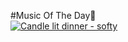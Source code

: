 #Music Of The Day🎵<br>
[![Candle lit dinner - softy](C:/Users/이소정/pictures/capture.jpg)](https://youtu.be/J_tTDAsJ9CE)
